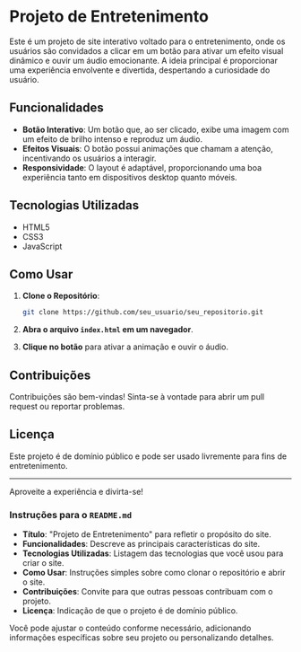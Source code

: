 # Projeto de Entretenimento

Este é um projeto de site interativo voltado para o entretenimento, onde os usuários são convidados a clicar em um botão para ativar um efeito visual dinâmico e ouvir um áudio emocionante. A ideia principal é proporcionar uma experiência envolvente e divertida, despertando a curiosidade do usuário.

## Funcionalidades

- **Botão Interativo**: Um botão que, ao ser clicado, exibe uma imagem com um efeito de brilho intenso e reproduz um áudio.
- **Efeitos Visuais**: O botão possui animações que chamam a atenção, incentivando os usuários a interagir.
- **Responsividade**: O layout é adaptável, proporcionando uma boa experiência tanto em dispositivos desktop quanto móveis.

## Tecnologias Utilizadas

- HTML5
- CSS3
- JavaScript

## Como Usar

1. **Clone o Repositório**:
   ```bash
   git clone https://github.com/seu_usuario/seu_repositorio.git
   ```

2. **Abra o arquivo `index.html` em um navegador**.

3. **Clique no botão** para ativar a animação e ouvir o áudio.

## Contribuições

Contribuições são bem-vindas! Sinta-se à vontade para abrir um pull request ou reportar problemas.

## Licença

Este projeto é de domínio público e pode ser usado livremente para fins de entretenimento.

---

Aproveite a experiência e divirta-se!

### Instruções para o `README.md`
- **Título**: "Projeto de Entretenimento" para refletir o propósito do site.
- **Funcionalidades**: Descreve as principais características do site.
- **Tecnologias Utilizadas**: Listagem das tecnologias que você usou para criar o site.
- **Como Usar**: Instruções simples sobre como clonar o repositório e abrir o site.
- **Contribuições**: Convite para que outras pessoas contribuam com o projeto.
- **Licença**: Indicação de que o projeto é de domínio público.

Você pode ajustar o conteúdo conforme necessário, adicionando informações específicas sobre seu projeto ou personalizando detalhes.